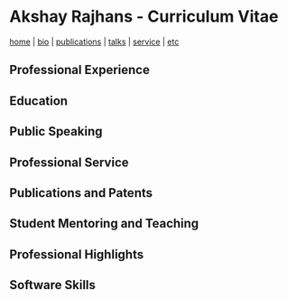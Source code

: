 
# Akshay Rajhans - Curriculum Vitae
[home](index.html) \| [bio](bio.html) \| [publications](publications.html) \| [talks](talks.html) \| [service](service.html) \| [etc](etc.html)

## Professional Experience

## Education

## Public Speaking

## Professional Service

## Publications and Patents

## Student Mentoring and Teaching

## Professional Highlights

## Software Skills
